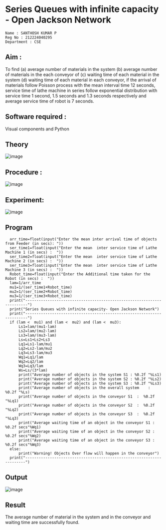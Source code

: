 # Series Queues with infinite capacity - Open Jackson Network
```
Name : SANTHOSH KUMAR P
Reg No : 212224040295
Department : CSE
```

## Aim :
To find (a) average number of materials in the system (b) average number of materials in the each conveyor of (c) waiting time of each material in the system (d) waiting time of each material in each conveyor, if the arrival  of materials follow Poisson process with the mean interval time 12 seconds, service time of  lathe machine in series follow exponential distribution  with service time  1 second, 1.5 seconds and 1.3 seconds respectively and average service time of robot is 7 seconds.

## Software required :
Visual components and Python

## Theory

![image](https://user-images.githubusercontent.com/103921593/203239736-7b81f599-71a8-4ae7-b63e-5d98acd9ea54.png)


## Procedure :

![image](https://user-images.githubusercontent.com/103921593/203239789-bc870dce-6727-487b-a0e2-4fc3f5114889.png)


## Experiment:
![image](https://github.com/user-attachments/assets/ce7f3803-6e49-4f15-ba1a-66863e8d88ad)


## Program
```   
  arr_time=float(input("Enter the mean inter arrival time of objects from Feeder (in secs): "))
  ser_time1=float(input("Enter the mean  inter service time of Lathe Machine 1 (in secs) :  "))
  ser_time2=float(input("Enter the mean  inter service time of Lathe Machine 2 (in secs) :  "))
  ser_time3=float(input("Enter the mean  inter service time of Lathe Machine 3 (in secs) :  "))
  Robot_time=float(input("Enter the Additional time taken for the Robot (in secs) :  "))
  lam=1/arr_time
  mu1=1/(ser_time1+Robot_time)
  mu2=1/(ser_time2+Robot_time)
  mu3=1/(ser_time3+Robot_time)
  print("-----------------------------------------------------------------------")
  print("Series Queues with infinite capacity- Open Jackson Network")
  print("-----------------------------------------------------------------------")
  if (lam <  mu1) and (lam <  mu2) and (lam <  mu3):
      Ls1=lam/(mu1-lam)
      Ls2=lam/(mu2-lam)
      Ls3=lam/(mu3-lam)
      Ls=Ls1+Ls2+Ls3
      Lq1=Ls1-lam/mu1
      Lq2=Ls2-lam/mu2
      Lq3=Ls3-lam/mu3
      Wq1=Lq1/lam
      Wq2=Lq2/lam
      Wq3=Lq3/lam
      Ws=Ls/(3*lam)
      print("Average number of objects in the system S1 : %0.2f "%Ls1)
      print("Average number of objects in the system S2 : %0.2f "%Ls2)
      print("Average number of objects in the system S3 : %0.2f "%Ls3)
      print("Average number of objects in the overall system    : %0.2f "%Ls)
      print("Average number of objects in the conveyor S1  :  %0.2f "%Lq1)
      print("Average number of objects in the conveyor S2  :  %0.2f "%Lq2)
      print("Average number of objects in the conveyor S3  :  %0.2f "%Lq3)
      print("Average waiting time of an object in the conveyor S1 : %0.2f secs"%Wq1)
      print("Average waiting time of an object in the conveyor S2 : %0.2f secs"%Wq2)
      print("Average waiting time of an object in the conveyor S3 : %0.2f secs"%Wq3)
  else:
      print("Warning! Objects Over flow will happen in the conveyor")
  print("----------------------------------------------------------------------")
```
## Output
![image](https://github.com/user-attachments/assets/bb3f3739-6d8a-4452-ad34-f1c72b922ab5)

## Result
The average number of material in the system and in the conveyor and waiting time are successfully found.
